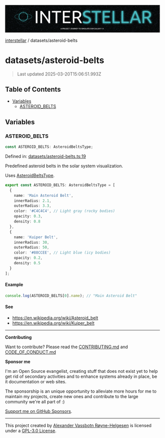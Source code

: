 <div><img alt="SPECCER logo" src="https://raw.githubusercontent.com/phun-ky/interstellar/main/public/interstellar-header.png" style="max-height:120px;"/></div>

[interstellar](../README.md) / datasets/asteroid-belts

# datasets/asteroid-belts

> Last updated 2025-03-20T15:06:51.993Z

## Table of Contents

- [Variables](#variables)
  - [ASTEROID_BELTS](#asteroid_belts)

## Variables

### ASTEROID_BELTS

```ts
const ASTEROID_BELTS: AsteroidBeltsType;
```

Defined in:
[datasets/asteroid-belts.ts:19](https://github.com/phun-ky/interstellar/blob/main/src/datasets/asteroid-belts.ts#L19)

Predefined asteroid belts in the solar system visualization.

Uses [AsteroidBeltsType](../types/asteroid-belts.md#asteroidbeltstype).

```ts
export const ASTEROID_BELTS: AsteroidBeltsType = [
  {
    name: 'Main Asteroid Belt',
    innerRadius: 2.1,
    outerRadius: 3.3,
    color: '#C4C4C4', // Light gray (rocky bodies)
    opacity: 0.3,
    density: 0.8
  },
  {
    name: 'Kuiper Belt',
    innerRadius: 30,
    outerRadius: 50,
    color: '#88CCEE', // Light blue (icy bodies)
    opacity: 0.2,
    density: 0.5
  }
];
```

#### Example

```ts
console.log(ASTEROID_BELTS[0].name); // "Main Asteroid Belt"
```

#### See

- <https://en.wikipedia.org/wiki/Asteroid_belt>
- <https://en.wikipedia.org/wiki/Kuiper_belt>

---

**Contributing**

Want to contribute? Please read the
[CONTRIBUTING.md](https://github.com/phun-ky/interstellar/blob/main/CONTRIBUTING.md)
and
[CODE_OF_CONDUCT.md](https://github.com/phun-ky/interstellar/blob/main/CODE_OF_CONDUCT.md)

**Sponsor me**

I'm an Open Source evangelist, creating stuff that does not exist yet to help
get rid of secondary activities and to enhance systems already in place, be it
documentation or web sites.

The sponsorship is an unique opportunity to alleviate more hours for me to
maintain my projects, create new ones and contribute to the large community
we're all part of :)

[Support me on GitHub Sponsors](https://github.com/sponsors/phun-ky).

---

This project created by [Alexander Vassbotn Røyne-Helgesen](http://phun-ky.net)
is licensed under a
[GPL-3.0 License](https://choosealicense.com/licenses/gpl-3.0/).
